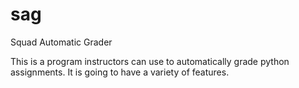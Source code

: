# sag
Squad Automatic Grader

This is a program instructors can use to automatically grade python assignments.
It is going to have a variety of features.
